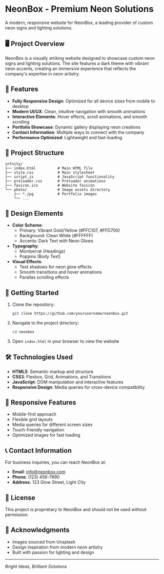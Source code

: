 # NeonBox - Premium Neon Solutions

A modern, responsive website for NeonBox, a leading provider of custom neon signs and lighting solutions.

## 🖥️ Project Overview

NeonBox is a visually striking website designed to showcase custom neon signs and lighting solutions. The site features a dark theme with vibrant neon accents, creating an immersive experience that reflects the company's expertise in neon artistry.

## 🌟 Features

- **Fully Responsive Design**: Optimized for all device sizes from mobile to desktop
- **Modern UI/UX**: Clean, intuitive navigation with smooth animations
- **Interactive Elements**: Hover effects, scroll animations, and smooth scrolling
- **Portfolio Showcase**: Dynamic gallery displaying neon creations
- **Contact Information**: Multiple ways to connect with the company
- **Performance Optimized**: Lightweight and fast-loading

## 📁 Project Structure

```
infnity/
├── index.html          # Main HTML file
├── style.css           # Main stylesheet
├── script.js           # JavaScript functionality
├── preloader.css       # Preloader animations
├── favicon.ico         # Website favicon
└── photo/              # Image assets directory
    ├── *.jpg           # Portfolio images
    └── ...
```

## 🎨 Design Elements

- **Color Scheme**: 
  - Primary: Vibrant Gold/Yellow (#FFC107, #FFD700)
  - Background: Clean White (#FFFFFF)
  - Accents: Dark Text with Neon Glows
- **Typography**: 
  - Montserrat (Headings)
  - Poppins (Body Text)
- **Visual Effects**: 
  - Text shadows for neon glow effects
  - Smooth transitions and hover animations
  - Parallax scrolling effects

## 🚀 Getting Started

1. Clone the repository:
   ```bash
   git clone https://github.com/yourusername/neonbox.git
   ```

2. Navigate to the project directory:
   ```bash
   cd neonbox
   ```

3. Open `index.html` in your browser to view the website

## 🛠️ Technologies Used

- **HTML5**: Semantic markup and structure
- **CSS3**: Flexbox, Grid, Animations, and Transitions
- **JavaScript**: DOM manipulation and interactive features
- **Responsive Design**: Media queries for cross-device compatibility

## 📱 Responsive Features

- Mobile-first approach
- Flexible grid layouts
- Media queries for different screen sizes
- Touch-friendly navigation
- Optimized images for fast loading

## 📞 Contact Information

For business inquiries, you can reach NeonBox at:
- **Email**: info@neonbox.com
- **Phone**: (123) 456-7890
- **Address**: 123 Glow Street, Light City

## 📄 License

This project is proprietary to NeonBox and should not be used without permission.

## 🙏 Acknowledgments

- Images sourced from Unsplash
- Design inspiration from modern neon artistry
- Built with passion for lighting and design

---

*Bright Ideas, Brilliant Solutions*